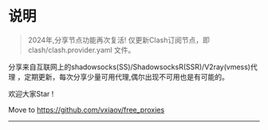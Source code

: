 # 说明

> 2024年,分享节点功能再次复活! 仅更新Clash订阅节点，即 clash/clash.provider.yaml 文件。

分享来自互联网上的shadowsocks(SS)/ShadowsocksR(SSR)/V2ray(vmess)代理 ，定期更新，每次分享少量可用代理,偶尔出现不可用也是有可能的。

欢迎大家Star !

Move to https://github.com/vxiaov/free_proxies


---

